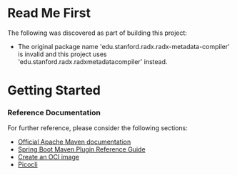 # Read Me First
The following was discovered as part of building this project:

* The original package name 'edu.stanford.radx.radx-metadata-compiler' is invalid and this project uses 'edu.stanford.radx.radxmetadatacompiler' instead.

# Getting Started

### Reference Documentation
For further reference, please consider the following sections:

* [Official Apache Maven documentation](https://maven.apache.org/guides/index.html)
* [Spring Boot Maven Plugin Reference Guide](https://docs.spring.io/spring-boot/docs/2.7.5/maven-plugin/reference/html/)
* [Create an OCI image](https://docs.spring.io/spring-boot/docs/2.7.5/maven-plugin/reference/html/#build-image)
* [Picocli](https://picocli.info/#_spring_boot_example)

